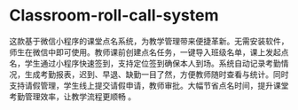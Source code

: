 # Classroom-roll-call-system
这款基于微信小程序的课堂点名系统，为教学管理带来便捷革新。无需安装软件，师生在微信中即可使用。教师课前创建点名任务，一键导入班级名单，课上发起点名，学生通过小程序快速签到，支持定位签到确保本人到场。系统自动记录考勤情况，生成考勤报表，迟到、早退、缺勤一目了然，方便教师随时查看与统计。同时支持请假管理，学生线上提交请假申请，教师审批。大幅节省点名时间，提升课堂考勤管理效率，让教学流程更顺畅 。 
